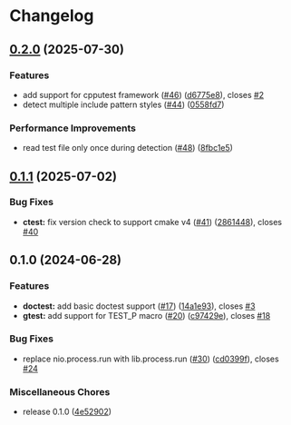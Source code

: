 # Changelog

## [0.2.0](https://github.com/orjangj/neotest-ctest/compare/v0.1.1...v0.2.0) (2025-07-30)


### Features

* add support for cpputest framework ([#46](https://github.com/orjangj/neotest-ctest/issues/46)) ([d6775e8](https://github.com/orjangj/neotest-ctest/commit/d6775e8a46e75411e0b87d3b0432b92078a03437)), closes [#2](https://github.com/orjangj/neotest-ctest/issues/2)
* detect multiple include pattern styles ([#44](https://github.com/orjangj/neotest-ctest/issues/44)) ([0558fd7](https://github.com/orjangj/neotest-ctest/commit/0558fd7804d5df87231598662e4691235c879c9f))


### Performance Improvements

* read test file only once during detection ([#48](https://github.com/orjangj/neotest-ctest/issues/48)) ([8fbc1e5](https://github.com/orjangj/neotest-ctest/commit/8fbc1e54e54456fbdf9f8ac535bc597589ae1499))

## [0.1.1](https://github.com/orjangj/neotest-ctest/compare/v0.1.0...v0.1.1) (2025-07-02)


### Bug Fixes

* **ctest:** fix version check to support cmake v4 ([#41](https://github.com/orjangj/neotest-ctest/issues/41)) ([2861448](https://github.com/orjangj/neotest-ctest/commit/2861448978bf5d644a5d75da0235100e975ee905)), closes [#40](https://github.com/orjangj/neotest-ctest/issues/40)

## 0.1.0 (2024-06-28)


### Features

* **doctest:** add basic doctest support ([#17](https://github.com/orjangj/neotest-ctest/issues/17)) ([14a1e93](https://github.com/orjangj/neotest-ctest/commit/14a1e931b386d8b1bd164180b9aa6646cd3d3027)), closes [#3](https://github.com/orjangj/neotest-ctest/issues/3)
* **gtest:** add support for TEST_P macro ([#20](https://github.com/orjangj/neotest-ctest/issues/20)) ([c97429e](https://github.com/orjangj/neotest-ctest/commit/c97429e174a54ccc3af3eff17152c8d30b9882b5)), closes [#18](https://github.com/orjangj/neotest-ctest/issues/18)


### Bug Fixes

* replace nio.process.run with lib.process.run ([#30](https://github.com/orjangj/neotest-ctest/issues/30)) ([cd0399f](https://github.com/orjangj/neotest-ctest/commit/cd0399fe18acdc1415c648bdecfc9ad324238cc7)), closes [#24](https://github.com/orjangj/neotest-ctest/issues/24)


### Miscellaneous Chores

* release 0.1.0 ([4e52902](https://github.com/orjangj/neotest-ctest/commit/4e529020fc94bff59bb142d26c164972c77eb4a1))
